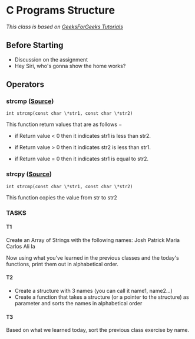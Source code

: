 # C Programs Structure
*This class is based on  [GeeksForGeeks Tutorials](https://www.geeksforgeeks.org/sorting-strings-using-bubble-sort-2/)*

## Before Starting
- Discussion on the assignment
- Hey Siri, who's gonna show the home works?

## Operators

### strcmp ([Source](https://www.geeksforgeeks.org/sorting-strings-using-bubble-sort-2/))

    int strcmp(const char \*str1, const char \*str2)

This function return values that are as follows −

* if Return value < 0 then it indicates str1 is less than str2.

* if Return value > 0 then it indicates str2 is less than str1.

- if Return value = 0 then it indicates str1 is equal to str2.

### strcpy ([Source](https://www.tutorialspoint.com/c_standard_library/c_function_strcpy.htm))

    int strcmp(const char \*str1, const char \*str2)

This function copies the value from str to str2


### TASKS

#### T1
Create an Array of Strings with the following names:
Josh
Patrick
Maria
Carlos
Ali
Ia

Now using what you've learned in the previous classes and the today's functions, print them out in alphabetical order.

#### T2
- Create a structure with 3 names (you can call it name1, name2...)
- Create a function that takes a structure (or a pointer to the structure) as parameter and sorts the names in alphabetical order

#### T3
Based on what we learned today, sort the previous class exercise by name.
